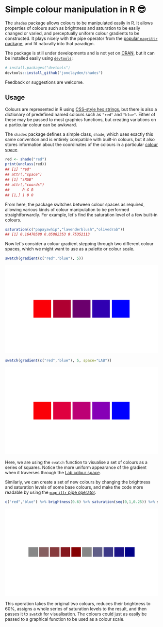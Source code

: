 # Simple colour manipulation in R 😎

The `shades` package allows colours to be manipulated easily in R. It allows properties of colours such as brightness and saturation to be easily changed or varied, and perceptually uniform colour gradients to be constructed. It plays nicely with the pipe operator from the [popular `magrittr` package](https://github.com/smbache/magrittr), and fit naturally into that paradigm.

The package is still under developments and is not yet on [CRAN](http://cran.r-project.org), but it can be installed easily using [`devtools`](https://github.com/hadley/devtools):

```R
# install.packages("devtools")
devtools::install_github("jonclayden/shades")
```

Feedback or suggestions are welcome.

## Usage

Colours are represented in R using [CSS-style hex strings](https://en.wikipedia.org/wiki/Web_colors), but there is also a dictionary of predefined named colours such as `"red"` and `"blue"`. Either of these may be passed to most graphics functions, but creating variations on a particular colour can be awkward.

The `shades` package defines a simple class, `shade`, which uses exactly this same convention and is entirely compatible with built-in colours, but it also stores information about the coordinates of the colours in a particular [colour space](https://en.wikipedia.org/wiki/Color_space).

```R
red <- shade("red")
print(unclass(red))
## [1] "red"
## attr(,"space")
## [1] "sRGB"
## attr(,"coords")
##      R G B
## [1,] 1 0 0
```

From here, the package switches between colour spaces as required, allowing various kinds of colour manipulation to be performed straightforwardly. For example, let's find the saturation level of a few built-in colours.

```R
saturation(c("papayawhip","lavenderblush","olivedrab"))
## [1] 0.16470588 0.05882353 0.75352113
```

Now let's consider a colour gradient stepping through two different colour spaces, which we might want to use as a palette or colour scale.

```R
swatch(gradient(c("red","blue"), 5))
```

![Gradient in sRGB space](README-gradient-srgb.png)

```R
swatch(gradient(c("red","blue"), 5, space="LAB"))
```

![Gradient in Lab space](README-gradient-lab.png)

Here, we are using the `swatch` function to visualise a set of colours as a series of squares. Notice the more uniform appearance of the gradient when it traverses through the [Lab colour space](https://en.wikipedia.org/wiki/Lab_color_space).

Similarly, we can create a set of new colours by changing the brightness and saturation levels of some base colours, and make the code more readable by using the [`magrittr` pipe operator](https://github.com/smbache/magrittr).

```R
c("red","blue") %>% brightness(0.6) %>% saturation(seq(0,1,0.25)) %>% swatch
```

![Saturation swatch](README-saturation.png)

This operation takes the original two colours, reduces their brightness to 60%, assigns a whole series of saturation levels to the result, and then passes it to `swatch` for visualisation. The colours could just as easily be passed to a graphical function to be used as a colour scale.
